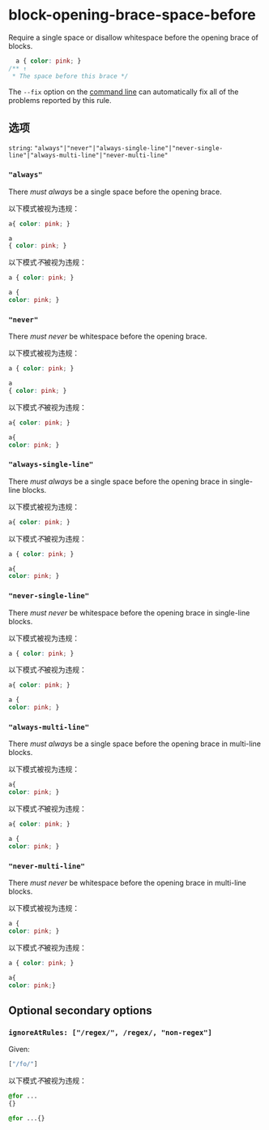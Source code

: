 # block-opening-brace-space-before

Require a single space or disallow whitespace before the opening brace of blocks.

```css
  a { color: pink; }
/** ↑
 * The space before this brace */
```

The `--fix` option on the [command line](../../../docs/user-guide/cli.md#autofixing-errors) can automatically fix all of the problems reported by this rule.

## 选项

`string`: `"always"|"never"|"always-single-line"|"never-single-line"|"always-multi-line"|"never-multi-line"`

### `"always"`

There *must always* be a single space before the opening brace.

以下模式被视为违规：

```css
a{ color: pink; }
```

```css
a
{ color: pink; }
```

以下模式*不*被视为违规：

```css
a { color: pink; }
```

```css
a {
color: pink; }
```

### `"never"`

There *must never* be whitespace before the opening brace.

以下模式被视为违规：

```css
a { color: pink; }
```

```css
a
{ color: pink; }
```

以下模式*不*被视为违规：

```css
a{ color: pink; }
```

```css
a{
color: pink; }
```

### `"always-single-line"`

There *must always* be a single space before the opening brace in single-line blocks.

以下模式被视为违规：

```css
a{ color: pink; }
```

以下模式*不*被视为违规：

```css
a { color: pink; }
```

```css
a{
color: pink; }
```

### `"never-single-line"`

There *must never* be whitespace before the opening brace in single-line blocks.

以下模式被视为违规：

```css
a { color: pink; }
```

以下模式*不*被视为违规：

```css
a{ color: pink; }
```

```css
a {
color: pink; }
```

### `"always-multi-line"`

There *must always* be a single space before the opening brace in multi-line blocks.

以下模式被视为违规：

```css
a{
color: pink; }
```

以下模式*不*被视为违规：

```css
a{ color: pink; }
```

```css
a {
color: pink; }
```

### `"never-multi-line"`

There *must never* be whitespace before the opening brace in multi-line blocks.

以下模式被视为违规：

```css
a {
color: pink; }
```

以下模式*不*被视为违规：

```css
a { color: pink; }
```

```css
a{
color: pink;}
```

## Optional secondary options

### `ignoreAtRules: ["/regex/", /regex/, "non-regex"]`

Given:

```js
["/fo/"]
```

以下模式*不*被视为违规：

```css
@for ...
{}
```

```css
@for ...{}
```
